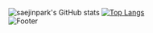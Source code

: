 ![saejinpark's GitHub stats](https://github-readme-stats.vercel.app/api?username=saejinpark&show_icons=true)
[![Top Langs](https://github-readme-stats.vercel.app/api/top-langs/?username=anuraghazra&layout=compact)](https://github.com/anuraghazra/github-readme-stats)  
![Footer](https://capsule-render.vercel.app/api?type=waving&color=auto&height=200&section=footer)
